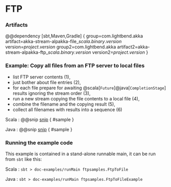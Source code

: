 # FTP

### Artifacts

@@dependency [sbt,Maven,Gradle] {
  group=com.lightbend.akka
  artifact=akka-stream-alpakka-file_$scala.binary.version$
  version=$project.version$
  group2=com.lightbend.akka
  artifact2=akka-stream-alpakka-ftp_$scala.binary.version$
  version2=$project.version$
}

### Example: Copy all files from an FTP server to local files

- list FTP server contents (1),
- just bother about file entries (2),
- for each file prepare for awaiting @scala[`Future`]@java[`CompletionStage`] results ignoring the stream order (3),
- run a new stream copying the file contents to a local file (4),
- combine the filename and the copying result (5),
- collect all filenames with results into a sequence (6)

Scala
: @@snip [snip](/doc-examples/src/main/scala/ftpsamples/FtpToFile.scala) { #sample }

Java
: @@snip [snip](/doc-examples/src/main/java/ftpsamples/FtpToFileExample.java) { #sample }

### Running the example code

This example is contained in a stand-alone runnable main, it can be run
 from `sbt` like this:
 

Scala
:   ```
    sbt
    > doc-examples/runMain ftpsamples.FtpToFile
    ```

Java
:   ```
    sbt
    > doc-examples/runMain ftpsamples.FtpToFileExample
    ```
